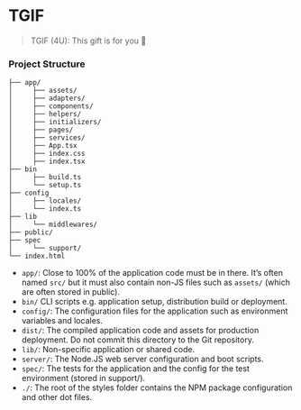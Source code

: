 # TGIF

> TGIF (4U): This gift is for you 🎁

### Project Structure

```text
├── app/
│     ├── assets/
│     ├── adapters/
│     ├── components/
│     ├── helpers/
│     ├── initializers/
│     ├── pages/
│     ├── services/
│     ├── App.tsx
│     ├── index.css
│     ├── index.tsx
├── bin
│     ├── build.ts
│     └── setup.ts
├── config
│     ├── locales/
│     └── index.ts
├── lib
│     └── middlewares/
├── public/
├── spec
│     └── support/
└── index.html
```

- `app/`: Close to 100% of the application code must be in there. It’s often named `src/` but it must also contain non-JS files such as `assets/` (which are often stored in public).
- `bin/` CLI scripts e.g. application setup, distribution build or deployment.
- `config/`: The configuration files for the application such as environment variables and locales.
- `dist/`: The compiled application code and assets for production deployment. Do not commit this directory to the Git repository.
- `lib/`: Non-specific application or shared code.
- `server/`: The Node.JS web server configuration and boot scripts.
- `spec/`: The tests for the application and the config for the test environment (stored in support/).
- `./`: The root of the styles folder contains the NPM package configuration and other dot files.
